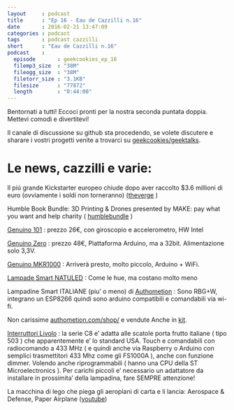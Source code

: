```yaml
---
layout     : podcast
title      : "Ep 16 - Eau de Cazzilli n.16"
date       : 2016-02-21 13:47:09
categories : podcast
tags       : podcast cazzilli 
short      : "Eau de Cazzilli n.16"
podcast    :
  episode       : geekcookies_ep_16
  filemp3_size  : "38M"
  fileogg_size  : "38M"
  filetorr_size : "3.1KB"
  filesize      : "77872"
  length        : "0:44:00"
---
```


Bentornati a tutti! Eccoci pronti per la nostra seconda puntata doppia.
Mettevi comodi e divertitevi!

Il canale di discussione su github sta procedendo, se volete discutere e sharare i vostri progetti venite a trovarci su [geekcookies/geektalks](https://github.com/geekcookies/geektalks/issues).

<!-- more -->

# Le news, cazzilli e varie:

Il piú grande Kickstarter europeo chiude dopo aver raccolto $3.6 millioni di euro (ovviamente i soldi non torneranno) ([theverge](http://www.theverge.com/2015/11/19/9759834/zano-drone-bankrupt-liquidation-kickstarter) )

Humble Book Bundle: 3D Printing & Drones presented by MAKE: pay what you want and help charity ( [humblebundle](https://www.humblebundle.com/books/maker_3dprintinganddrones_bookbundle) )

[Genuino 101](https://www.arduino.cc/en/Main/ArduinoBoard101) : prezzo 26€, con giroscopio e accelerometro, HW Intel

[Genuino Zero](https://www.arduino.cc/en/Main/ArduinoBoardZero) : prezzo 48€, Piattaforma Arduino, ma a 32bit. Alimentazione solo 3,3V.

[Genuino MKR1000](https://www.arduino.cc/en/Main/ArduinoMKR1000) : Arriverà presto, molto piccolo, Arduino + WiFi.

[Lampade Smart NATULED](https://www.natuled.com/acquista-natuled-bulb/natuled-bulb/kit1-bulb-detail) : Come le hue, ma costano molto meno

Lampadine Smart ITALIANE (piu’ o meno) di [Authometion](http://authometion.com/) : Sono RBG+W, integrano un ESP8266 quindi sono arduino compatibili e comandabili via wi-fi.

Non carissime [authometion.com/shop/](http://authometion.com/shop/en/15-for-maker) e vendute Anche in [kit](http://authometion.com/shop/en/home/14-lyt8266-mounting-kit.html).

[Interruttori Livolo](http://www.livolo.com/) : la serie C8 e’ adatta alle scatole porta frutto italiane ( tipo 503 ) che apparentemente e’ lo standard USA.
Touch e comandabili con radiocomando a 433 MHz ( e quindi anche via Raspberry o Arduino con semplici trasmettitori 433 Mhz come gli FS1000A ), anche con funzione dimmer. 
Volendo anche riprogrammabili ( hanno una CPU della ST Microelectronics ). Per carichi piccoli e’ necessario un adattatore da installare in prossimita’ della lampadina, fare SEMPRE attenzione!

La macchina di lego che piega gli aeroplani di carta e li lancia: Aerospace & Defense, Paper Airplane ([youtube](https://youtu.be/yueP7V6Wddc)) 

